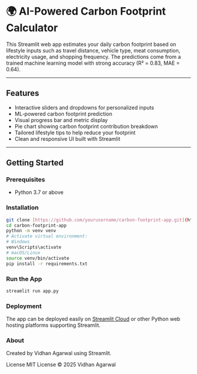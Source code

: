 # 🌍 AI-Powered Carbon Footprint Calculator

This Streamlit web app estimates your daily carbon footprint based on lifestyle inputs such as travel distance, vehicle type, meat consumption, electricity usage, and shopping frequency. The predictions come from a trained machine learning model with strong accuracy (R² = 0.83, MAE = 0.64).

---

## Features

- Interactive sliders and dropdowns for personalized inputs  
- ML-powered carbon footprint prediction  
- Visual progress bar and metric display  
- Pie chart showing carbon footprint contribution breakdown  
- Tailored lifestyle tips to help reduce your footprint  
- Clean and responsive UI built with Streamlit  

---

## Getting Started

### Prerequisites

- Python 3.7 or above

### Installation

```bash
git clone [https://github.com/yourusername/carbon-footprint-app.git](https://github.com/Vidhan-Agarwal/carbon_footprint_calculator.git)
cd carbon-footprint-app
python -m venv venv
# Activate virtual environment:
# Windows
venv\Scripts\activate
# macOS/Linux
source venv/bin/activate
pip install -r requirements.txt
```

### Run the App

```bash
streamlit run app.py
```

### Deployment
The app can be deployed easily on [Streamlit Cloud](https://carbonfootprintcalculator-weewqlhqvvyxxp8wr5phbd.streamlit.app/) or other Python web hosting platforms supporting Streamlit.

### About
Created by Vidhan Agarwal using Streamlit.

License
MIT License © 2025 Vidhan Agarwal

